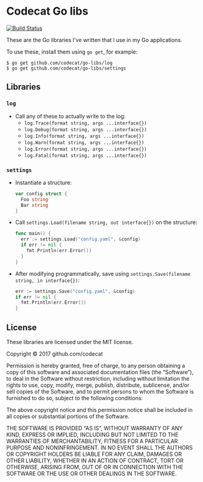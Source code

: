 # Codecat Go libs

[![Build Status](https://travis-ci.org/codecat/go-libs.svg?branch=master)](https://travis-ci.org/codecat/go-libs)

These are the Go libraries I've written that I use in my Go applications.

To use these, install them using `go get`, for example:

```
$ go get github.com/codecat/go-libs/log
$ go get github.com/codecat/go-libs/settings
```

## Libraries

### `log`

* Call any of these to actually write to the log:
  * `log.Trace(format string, args ...interface{})`
  * `log.Debug(format string, args ...interface{})`
  * `log.Info(format string, args ...interface{})`
  * `log.Warn(format string, args ...interface{})`
  * `log.Error(format string, args ...interface{})`
  * `log.Fatal(format string, args ...interface{})`

### `settings`

* Instantiate a structure:
  ```go
  var config struct {
    Foo string
    Bar string
  }
  ```
* Call `settings.Load(filename string, out interface{})` on the structure:
  ```go
  func main() {
    err := settings.Load("config.yaml", &config)
    if err != nil {
      fmt.Println(err.Error())
    }
  }
  ```
* After modifying programmatically, save using `settings.Save(filename string, in interface{})`:
  ```go
  err := settings.Save("config.yaml", &config)
  if err != nil {
    fmt.Println(err.Error())
  }
  ```

## License

These libraries are licensed under the MIT license.

Copyright © 2017 github.com/codecat

Permission is hereby granted, free of charge, to any person
obtaining a copy of this software and associated documentation
files (the “Software”), to deal in the Software without
restriction, including without limitation the rights to use,
copy, modify, merge, publish, distribute, sublicense, and/or sell
copies of the Software, and to permit persons to whom the
Software is furnished to do so, subject to the following
conditions:

The above copyright notice and this permission notice shall be
included in all copies or substantial portions of the Software.

THE SOFTWARE IS PROVIDED “AS IS”, WITHOUT WARRANTY OF ANY KIND,
EXPRESS OR IMPLIED, INCLUDING BUT NOT LIMITED TO THE WARRANTIES
OF MERCHANTABILITY, FITNESS FOR A PARTICULAR PURPOSE AND
NONINFRINGEMENT. IN NO EVENT SHALL THE AUTHORS OR COPYRIGHT
HOLDERS BE LIABLE FOR ANY CLAIM, DAMAGES OR OTHER LIABILITY,
WHETHER IN AN ACTION OF CONTRACT, TORT OR OTHERWISE, ARISING
FROM, OUT OF OR IN CONNECTION WITH THE SOFTWARE OR THE USE OR
OTHER DEALINGS IN THE SOFTWARE.
